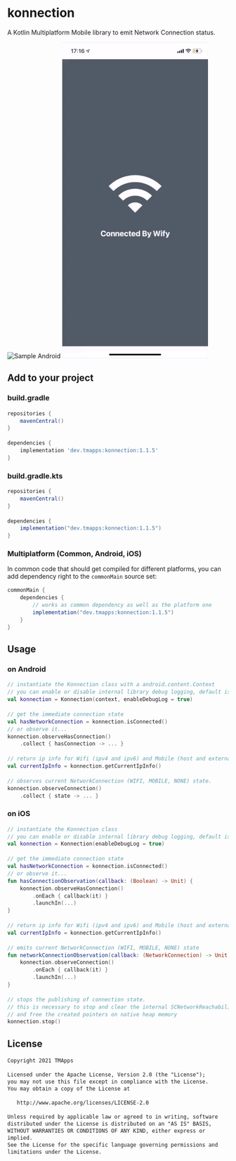 # konnection

A Kotlin Multiplatform Mobile library to emit Network Connection status.

![Sample Android](art/sample_android.gif) ![Sample iOS](art/sample_ios.gif)

## Add to your project

### build.gradle
```groovy
repositories {
    mavenCentral()
}

dependencies {
    implementation 'dev.tmapps:konnection:1.1.5'
}
```

### build.gradle.kts
```groovy
repositories {
    mavenCentral()
}

dependencies {
    implementation("dev.tmapps:konnection:1.1.5")
}
```

### Multiplatform (Common, Android, iOS)
In common code that should get compiled for different platforms, you can add dependency right to the `commonMain` source set:
```groovy
commonMain {
    dependencies {
        // works as common dependency as well as the platform one
        implementation("dev.tmapps:konnection:1.1.5")
    }
}
```

## Usage

### on Android
```kotlin
// instantiate the Konnection class with a android.content.Context
// you can enable or disable internal library debug logging, default is false...
val konnection = Konnection(context, enableDebugLog = true)

// get the immediate connection state
val hasNetworkConnection = konnection.isConnected()
// or observe it...
konnection.observeHasConnection()
    .collect { hasConnection -> ... }

// return ip info for Wifi (ipv4 and ipv6) and Mobile (host and external) connections
val currentIpInfo = konnection.getCurrentIpInfo()

// observes current NetworkConnection (WIFI, MOBILE, NONE) state.
konnection.observeConnection()
    .collect { state -> ... }
```

### on iOS

```kotlin
// instantiate the Konnection class
// you can enable or disable internal library debug logging, default is false...
val konnection = Konnection(enableDebugLog = true)

// get the immediate connection state
val hasNetworkConnection = konnection.isConnected()
// or observe it...
fun hasConnectionObservation(callback: (Boolean) -> Unit) {
    konnection.observeHasConnection()
        .onEach { callback(it) }
        .launchIn(...)
}

// return ip info for Wifi (ipv4 and ipv6) and Mobile (host and external) connections
val currentIpInfo = konnection.getCurrentIpInfo()

// emits current NetworkConnection (WIFI, MOBILE, NONE) state
fun networkConnectionObservation(callback: (NetworkConnection) -> Unit) {
    konnection.observeConnection()
        .onEach { callback(it) }
        .launchIn(...)
}

// stops the publishing of connection state.
// this is necessary to stop and clear the internal SCNetworkReachability references
// and free the created pointers on native heap memory
konnection.stop()
```

## License

    Copyright 2021 TMApps
    
    Licensed under the Apache License, Version 2.0 (the "License");
    you may not use this file except in compliance with the License.
    You may obtain a copy of the License at
    
       http://www.apache.org/licenses/LICENSE-2.0
    
    Unless required by applicable law or agreed to in writing, software
    distributed under the License is distributed on an "AS IS" BASIS,
    WITHOUT WARRANTIES OR CONDITIONS OF ANY KIND, either express or implied.
    See the License for the specific language governing permissions and
    limitations under the License.